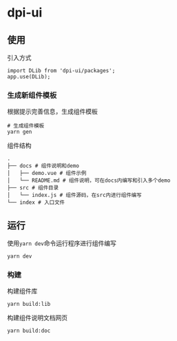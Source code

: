 # dpi-ui

## 使用

引入方式

```shell
import DLib from 'dpi-ui/packages';
app.use(DLib);
```

### 生成新组件模板

根据提示完善信息，生成组件模板

```shell
# 生成组件模板
yarn gen
```

组件结构

```shell
.
├── docs # 组件说明和demo
│   ├── demo.vue # 组件示例
│   └── README.md # 组件说明，可在docs内编写和引入多个demo
├── src # 组件目录
│   └── index.js # 组件源码，在src内进行组件编写
└── index # 入口文件
```

## 运行

使用`yarn dev`命令运行程序进行组件编写

```shell
yarn dev
```

### 构建

构建组件库

```shell
yarn build:lib
```

构建组件说明文档网页

```shell
yarn build:doc
```

